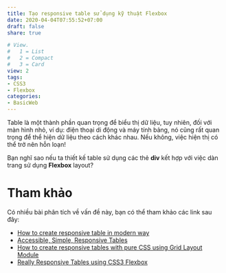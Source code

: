 ```yaml
---
title: Tạo responsive table sử dụng kỹ thuật Flexbox
date: 2020-04-04T07:55:52+07:00
draft: false
share: true

# View.
#   1 = List
#   2 = Compact
#   3 = Card
view: 2
tags:
- CSS3
- Flexbox
categories:
- BasicWeb
---
```


Table là một thành phần quan trọng để biểu thị dữ liệu, tuy nhiên, đối với màn hình nhỏ, ví dụ: điện thoại di động và máy tính bảng, nó cũng rất quan trọng để thể hiện dữ liệu theo cách khác nhau. Nếu không, việc hiện thị có thể trở nên hỗn loạn!

Bạn nghĩ sao nếu ta thiết kế table sử dụng các thẻ **div** kết hợp với việc dàn trang sử dụng **Flexbox** layout?

# Tham khảo

Có nhiều bài phân tích về vấn đề này, bạn có thể tham khảo các link sau đây:

* [How to create responsive table in modern way](https://medium.com/@snowleo208/how-to-create-responsive-table-d1662cb62075)
* [Accessible, Simple, Responsive Tables](https://css-tricks.com/accessible-simple-responsive-tables/)
* [How to create responsive tables with pure CSS using Grid Layout Module](https://www.freecodecamp.org/news/https-medium-com-nakayama-shingo-creating-responsive-tables-with-pure-css-using-the-grid-layout-module-8e0ea8f03e83/)
* [Really Responsive Tables using CSS3 Flexbox](https://hashnode.com/post/really-responsive-tables-using-css3-flexbox-cijzbxd8n00pwvm53sl4l42cx)
